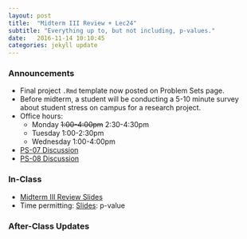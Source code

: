 ```yaml
---
layout: post
title:  "Midterm III Review + Lec24"
subtitle: "Everything up to, but not including, p-values."
date:   2016-11-14 10:10:45
categories: jekyll update
---
```




### Announcements

* Final project `.Rmd` template now posted on Problem Sets page.
* Before midterm, a student will be conducting a 5-10 minute survey about student stress on campus for a research project.
* Office hours:
    + Monday ~~1:00-4:00pm~~ 2:30-4:30pm
    + Tuesday 1:00-2:30pm
    + Wednesday 1:00-4:00pm
* <a href = "{{ site.baseurl }}/assets/PS/PS-07_discussion.html" target = "_blank">PS-07 Discussion</a>
* <a href = "{{ site.baseurl }}/assets/PS/PS-08_discussion.html" target = "_blank">PS-08 Discussion</a>



### In-Class

* <a href = "{{ site.baseurl }}/assets/Midterms/midterm_III_review.html" target = "_blank">Midterm III Review Slides</a>
* Time permitting: <a href = "{{ site.baseurl }}/assets/3-Statistical_Inference/p_value.html" target = "_blank">Slides</a>: p-value



### After-Class Updates

<!--
* Lec22 <a href = "{{ site.baseurl }}/assets/LC/hypothesis_testing.html" target = "_blank">learning check discussion</a>
-->
